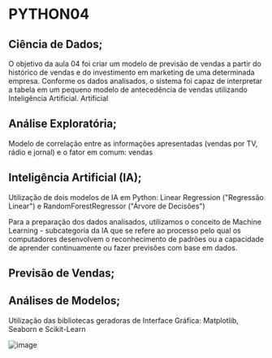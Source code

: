 # PYTHON04

## Ciência de Dados;

O objetivo da aula 04 foi criar um modelo de previsão de vendas a partir do histórico de vendas e do investimento em marketing de uma determinada empresa. Conforme os dados analisados, o sistema foi capaz de interpretar a tabela em um pequeno modelo de antecedência de vendas utilizando Inteligência Artificial.
Artificial

## Análise Exploratória;

Modelo de correlação entre as informações apresentadas (vendas por TV, rádio e jornal) e o fator em comum: vendas

## Inteligência Artificial (IA);

Utilização de dois modelos de IA em Python: Linear Regression ("Regressão Linear") e RandomForestRegressor ("Árvore de Decisões")

Para a preparação dos dados analisados, utilizamos o conceito de Machine Learning - subcategoria da IA que se refere ao processo pelo qual os computadores desenvolvem o reconhecimento de padrões ou a capacidade de aprender continuamente ou fazer previsões com base em dados.

## Previsão de Vendas;
## Análises de Modelos;

Utilização das bibliotecas geradoras de Interface Gráfica: Matplotlib, Seaborn e Scikit-Learn

![image](https://user-images.githubusercontent.com/102738385/182253633-cdfbff05-78b1-4958-8f56-fe5c0a44bbe1.png)
